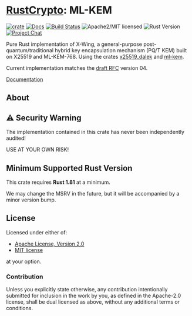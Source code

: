 # [RustCrypto]: ML-KEM

[![crate][crate-image]][crate-link]
[![Docs][docs-image]][docs-link]
[![Build Status][build-image]][build-link]
![Apache2/MIT licensed][license-image]
![Rust Version][rustc-image]
[![Project Chat][chat-image]][chat-link]

Pure Rust implementation of X-Wing, a general-purpose post-quantum/traditional
hybrid key encapsulation mechanism (PQ/T KEM) built on X25519 and ML-KEM-768. Using the crates [x25519_dalek][X25519-DALEK] and [ml-kem][ML-KEM].

Current implementation matches the [draft RFC][RFC-DRAFT] version 04.

[Documentation][docs-link]

## About


## ⚠️ Security Warning

The implementation contained in this crate has never been independently audited!

USE AT YOUR OWN RISK!

## Minimum Supported Rust Version

This crate requires **Rust 1.81** at a minimum.

We may change the MSRV in the future, but it will be accompanied by a minor
version bump.

## License

Licensed under either of:

- [Apache License, Version 2.0](http://www.apache.org/licenses/LICENSE-2.0)
- [MIT license](http://opensource.org/licenses/MIT)

at your option.

### Contribution

Unless you explicitly state otherwise, any contribution intentionally submitted
for inclusion in the work by you, as defined in the Apache-2.0 license, shall be
dual licensed as above, without any additional terms or conditions.

[//]: # (badges)

[crate-image]: https://img.shields.io/crates/v/x-wing
[crate-link]: https://crates.io/crates/x-wing
[docs-image]: https://docs.rs/x-wing/badge.svg
[docs-link]: https://docs.rs/x-wing/
[build-image]: https://github.com/RustCrypto/KEMs/actions/workflows/x-wing.yml/badge.svg
[build-link]: https://github.com/RustCrypto/KEMs/actions/workflows/x-wing.yml
[license-image]: https://img.shields.io/badge/license-Apache2.0/MIT-blue.svg
[rustc-image]: https://img.shields.io/badge/rustc-1.81+-blue.svg
[chat-image]: https://img.shields.io/badge/zulip-join_chat-blue.svg
[chat-link]: https://rustcrypto.zulipchat.com/#narrow/stream/406484-KEMs

[//]: # (links)

[RustCrypto]: https://github.com/rustcrypto
[RFC-DRAFT]: https://datatracker.ietf.org/doc/html/draft-connolly-cfrg-xwing-kem
[X-WING-PAPER]: https://eprint.iacr.org/2024/039.pdf
[X25519-DALEK]: https://crates.io/crates/x25519-dalek
[ML-KEM]: https://crates.io/crates/ml-kem
